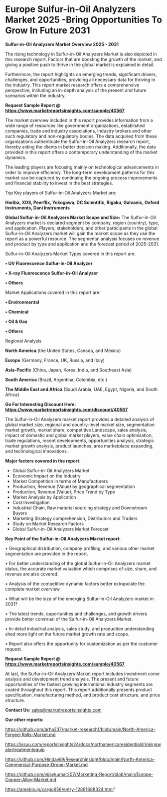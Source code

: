 # Europe Sulfur-in-Oil Analyzers Market 2025 -Bring Opportunities To Grow In Future 2031

<Strong> Sulfur-in-Oil Analyzers Market Overview 2025 - 2031</strong>

The rising technology in Sulfur-in-Oil Analyzers Market is also depicted in this research report. Factors that are boosting the growth of the market, and giving a positive push to thrive in the global market is explained in detail.

Furthermore, the report highlights on emerging trends, significant drivers, challenges, and opportunities, providing all necessary data for thriving in the industry. This report market research offers a comprehensive perspective, including an in-depth analysis of the present and future scenarios within the industry.

<strong>Request Sample Report @ <a href=https://www.marketreportsinsights.com/sample/40567>https://www.marketreportsinsights.com/sample/40567</a></strong>

The market overview included in this report provides information from a wide range of resources like government organizations, established companies, trade and industry associations, industry brokers and other such regulatory and non-regulatory bodies. The data acquired from these organizations authenticate the Sulfur-in-Oil Analyzers research report, thereby aiding the clients in better decision making. Additionally, the data provided in this report offers a contemporary understanding of the market dynamics.

The leading players are focusing mainly on technological advancements in order to improve efficiency. The long-term development patterns for this market can be captured by continuing the ongoing process improvements and financial stability to invest in the best strategies.

Top Key players of Sulfur-in-Oil Analyzers Market are:

<strong>Horiba, XOS, Peerflix, Yokogawa, DC Scientific, Rigaku, Galvanic, Oxford Instruments, Dani Instruments</strong>

<strong><b>Global Sulfur-in-Oil Analyzers Market Scope and Size:</b></strong>
The Sulfur-in-Oil Analyzers market is declared segment by company, region (country), type, and application. Players, stakeholders, and other participants in the global Sulfur-in-Oil Analyzers market will gain the market scope as they use the report as a powerful resource. The segmental analysis focuses on revenue and product by type and application and the forecast period of 2025-2031.

Sulfur-in-Oil Analyzers Market Types covered in this report are:

<strong>•  UV Fluorescence Sulfur-in-Oil Analyzer

•  X-ray Fluorescence Sulfur-in-Oil Analyzer

•  Others</strong>

Market Applications covered in this report are:

<strong>•  Environmental

•  Chemical

•  Oil & Gas

•  Others</strong> 

Regional Analysis

<strong>North America</strong> (the United States, Canada, and Mexico)

<strong>Europe</strong> (Germany, France, UK, Russia, and Italy)

<strong>Asia-Pacific</strong> (China, Japan, Korea, India, and Southeast Asia)

<strong>South America</strong> (Brazil, Argentina, Colombia, etc.)

<strong>The Middle East and Africa</strong> (Saudi Arabia, UAE, Egypt, Nigeria, and South Africa)

<strong>Go For Interesting Discount Here: <a href=https://www.marketreportsinsights.com/discount/40567>https://www.marketreportsinsights.com/discount/40567</a></strong>

The Sulfur-in-Oil Analyzers market report provides a detailed analysis of global market size, regional and country-level market size, segmentation market growth, market share, competitive Landscape, sales analysis, impact of domestic and global market players, value chain optimization, trade regulations, recent developments, opportunities analysis, strategic market growth analysis, product launches, area marketplace expanding, and technological innovations.

<strong><b>Major factors covered in the report:</b></strong>
<ul>
  <li>Global Sulfur-in-Oil Analyzers Market </li>
  <li>Economic Impact on the Industry</li>
  <li>Market Competition in terms of Manufacturers</li>
  <li>Production, Revenue (Value) by geographical segmentation</li>
  <li>Production, Revenue (Value), Price Trend by Type</li>
  <li>Market Analysis by Application</li>
  <li>Cost Investigation</li>
  <li>Industrial Chain, Raw material sourcing strategy and Downstream Buyers</li>
  <li>Marketing Strategy comprehension, Distributors and Traders</li>
  <li>Study on Market Research Factors</li>
  <li>Global Sulfur-in-Oil Analyzers Market Forecast</li>
</ul>

<strong><b>Key Point of the Sulfur-in-Oil Analyzers Market report:</b></strong>

• Geographical distribution, company profiling, and various other market segmentation are provided in the report.

• For better understanding of the global Sulfur-in-Oil Analyzers market status, the accurate market valuation which comprises of size, share, and revenue are also covered.

• Analysis of the competitive dynamic factors better extrapolate the complete market overview

• What will be the size of the emerging Sulfur-in-Oil Analyzers market in 2031?

• The latest trends, opportunities and challenges, and growth drivers provide better construal of the Sulfur-in-Oil Analyzers Market.

• In-detail industrial analysis, sales study, and production understanding shed more light on the future market growth rate and scope.

• Report also offers the opportunity for customization as per the customer request.

<strong>Request Sample Report @ <a href=https://www.marketreportsinsights.com/sample/40567>https://www.marketreportsinsights.com/sample/40567</a></strong>

At last, the Sulfur-in-Oil Analyzers Market report includes investment come analysis and development trend analysis. The present and future opportunities of the fastest growing international industry segments are coated throughout this report. This report additionally presents product specification, manufacturing method, and product cost structure, and price structure.

<strong>Contact Us:</strong>
sales@marketreportsinsights.com

<strong>Our other reports:</strong>

<a href=https://github.com/arha237/market-research1/blob/main/North-America-Forged-Rolls-Market.md>https://github.com/arha237/market-research1/blob/main/North-America-Forged-Rolls-Market.md</a>

<a href=https://issuu.com/reportsinsights24/docs/northamericaresidentialdrinkingwatertreatmentequip>https://issuu.com/reportsinsights24/docs/northamericaresidentialdrinkingwatertreatmentequip</a>

<a href=https://github.com/Hindavii9/Researchinsight/blob/main/North-America-Commercial-Purpose-Drone-Market.md>https://github.com/Hindavii9/Researchinsight/blob/main/North-America-Commercial-Purpose-Drone-Market.md</a>

<a href=https://github.com/vijaykumar207/Marketing-Report/blob/main/Europe-Copper-Alloy-Market.md>https://github.com/vijaykumar207/Marketing-Report/blob/main/Europe-Copper-Alloy-Market.md</a>

<a href=https://ameblo.jp/cargo656/entry-12891688324.html>https://ameblo.jp/cargo656/entry-12891688324.html</a>"

